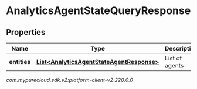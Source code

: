 # AnalyticsAgentStateQueryResponse


## Properties

| Name | Type | Description | Notes |
| ------------ | ------------- | ------------- | ------------- |
| **entities** | [**List&lt;AnalyticsAgentStateAgentResponse&gt;**](AnalyticsAgentStateAgentResponse) | List of agents |  [optional] |




_com.mypurecloud.sdk.v2:platform-client-v2:220.0.0_
